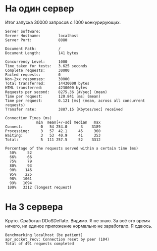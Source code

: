 # На один сервер
Итог запуска 30000 запросов с 1000 конкурирующих.
```
Server Software:        
Server Hostname:        localhost
Server Port:            8080

Document Path:          /
Document Length:        141 bytes

Concurrency Level:      1000
Time taken for tests:   3.625 seconds
Complete requests:      30000
Failed requests:        0
Non-2xx responses:      30000
Total transferred:      14430000 bytes
HTML transferred:       4230000 bytes
Requests per second:    8275.36 [#/sec] (mean)
Time per request:       120.841 [ms] (mean)
Time per request:       0.121 [ms] (mean, across all concurrent requests)
Transfer rate:          3887.15 [Kbytes/sec] received

Connection Times (ms)
              min  mean[+/-sd] median   max
Connect:        0   54 254.0      3    3189
Processing:     3   57  42.1     45     360
Waiting:        3   53  40.9     41     353
Total:          5  111 257.5     52    3312

Percentage of the requests served within a certain time (ms)
  50%     52
  66%     66
  75%     79
  80%     93
  90%    146
  95%    225
  98%   1061
  99%   1094
 100%   3312 (longest request)
```

# На 3 сервера
Круто. Сработал DDoSDeflate. Видимо. Я не знаю. За всё это время ничего, ни 
единое приложение нормально не заработало. Я сдаюсь.
```
Benchmarking localhost (be patient)
apr_socket_recv: Connection reset by peer (104)
Total of 491 requests completed
```